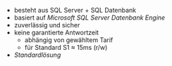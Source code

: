 
- besteht aus SQL Server + SQL Datenbank
- basiert auf _Microsoft SQL Server Datenbank Engine_
- zuverlässig und sicher
- keine garantierte Antwortzeit
    - abhängig von gewähltem Tarif
    - für Standard S1 ≈ 15ms (r/w)
- _Standardlösung_

